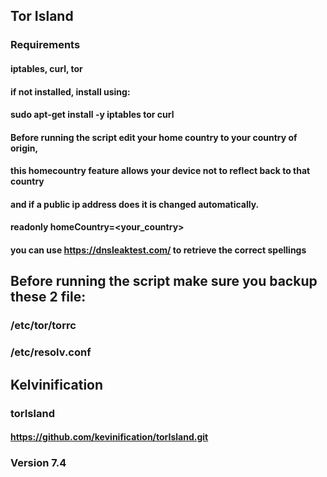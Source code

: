 ## Tor Island

### Requirements

#### iptables, curl, tor

#### if not installed, install using:

#### sudo apt-get install -y iptables tor curl

#### Before running the script edit your home country to your country of origin,
#### this homecountry feature allows your device not to reflect back to that country
#### and if a public ip address does it is changed automatically.

#### readonly homeCountry=<your_country>

#### you can use https://dnsleaktest.com/ to retrieve the correct spellings

## Before running the script make sure you backup these 2 file:
### /etc/tor/torrc
### /etc/resolv.conf


## Kelvinification
### torIsland
#### https://github.com/kevinification/torIsland.git
### Version 7.4